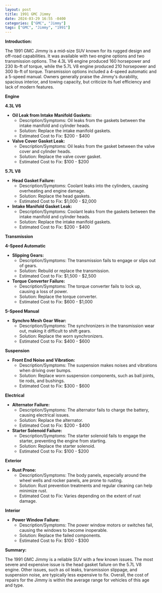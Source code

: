 ```yaml
---
layout: post
title: 1991 GMC Jimmy
date: 2024-03-29 16:55 -0400
categories: ["GMC", "Jimmy"]
tags: ["GMC", "Jimmy", "1991"]
---
```

**Introduction:**

The 1991 GMC Jimmy is a mid-size SUV known for its rugged design and off-road capabilities. It was available with two engine options and two transmission options. The 4.3L V6 engine produced 160 horsepower and 230 lb-ft of torque, while the 5.7L V8 engine produced 210 horsepower and 300 lb-ft of torque. Transmission options included a 4-speed automatic and a 5-speed manual. Owners generally praise the Jimmy's durability, spacious interior, and towing capacity, but criticize its fuel efficiency and lack of modern features.

**Engine**

**4.3L V6**

* **Oil Leak from Intake Manifold Gaskets:**
    * Description/Symptoms: Oil leaks from the gaskets between the intake manifold and cylinder heads.
    * Solution: Replace the intake manifold gaskets.
    * Estimated Cost to Fix: $200 - $400
* **Valve Cover Gasket Leak:**
    * Description/Symptoms: Oil leaks from the gasket between the valve cover and cylinder heads.
    * Solution: Replace the valve cover gasket.
    * Estimated Cost to Fix: $100 - $200

**5.7L V8**

* **Head Gasket Failure:**
    * Description/Symptoms: Coolant leaks into the cylinders, causing overheating and engine damage.
    * Solution: Replace the head gaskets.
    * Estimated Cost to Fix: $1,000 - $2,000
* **Intake Manifold Gasket Leak:**
    * Description/Symptoms: Coolant leaks from the gaskets between the intake manifold and cylinder heads.
    * Solution: Replace the intake manifold gaskets.
    * Estimated Cost to Fix: $200 - $400

**Transmission**

**4-Speed Automatic**

* **Slipping Gears:**
    * Description/Symptoms: The transmission fails to engage or slips out of gears.
    * Solution: Rebuild or replace the transmission.
    * Estimated Cost to Fix: $1,500 - $2,500
* **Torque Converter Failure:**
    * Description/Symptoms: The torque converter fails to lock up, causing a loss of power.
    * Solution: Replace the torque converter.
    * Estimated Cost to Fix: $600 - $1,000

**5-Speed Manual**

* **Synchro Mesh Gear Wear:**
    * Description/Symptoms: The synchronizers in the transmission wear out, making it difficult to shift gears.
    * Solution: Replace the worn synchronizers.
    * Estimated Cost to Fix: $400 - $600

**Suspension**

* **Front End Noise and Vibration:**
    * Description/Symptoms: The suspension makes noises and vibrations when driving over bumps.
    * Solution: Replace worn suspension components, such as ball joints, tie rods, and bushings.
    * Estimated Cost to Fix: $300 - $600

**Electrical**

* **Alternator Failure:**
    * Description/Symptoms: The alternator fails to charge the battery, causing electrical issues.
    * Solution: Replace the alternator.
    * Estimated Cost to Fix: $200 - $400
* **Starter Solenoid Failure:**
    * Description/Symptoms: The starter solenoid fails to engage the starter, preventing the engine from starting.
    * Solution: Replace the starter solenoid.
    * Estimated Cost to Fix: $100 - $200

**Exterior**

* **Rust Prone:**
    * Description/Symptoms: The body panels, especially around the wheel wells and rocker panels, are prone to rusting.
    * Solution: Rust prevention treatments and regular cleaning can help minimize rust.
    * Estimated Cost to Fix: Varies depending on the extent of rust damage.

**Interior**

* **Power Window Failure:**
    * Description/Symptoms: The power window motors or switches fail, causing the windows to become inoperable.
    * Solution: Replace the failed components.
    * Estimated Cost to Fix: $100 - $300

**Summary:**

The 1991 GMC Jimmy is a reliable SUV with a few known issues. The most severe and expensive issue is the head gasket failure on the 5.7L V8 engine. Other issues, such as oil leaks, transmission slippage, and suspension noise, are typically less expensive to fix. Overall, the cost of repairs for the Jimmy is within the average range for vehicles of this age and type.
